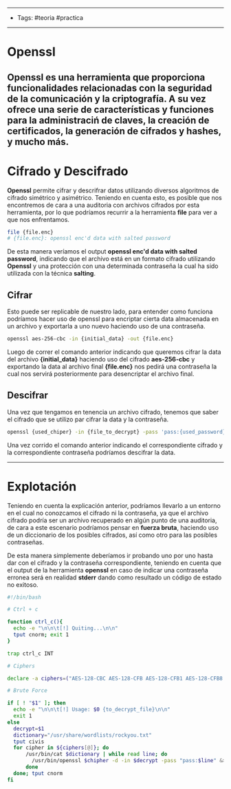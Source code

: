 -----
- Tags: #teoria #practica 
-----
# Openssl

**Openssl** es una herramienta que proporciona funcionalidades relacionadas con la seguridad de la comunicación y la criptografía. A su vez ofrece una serie de características y funciones para la administraciń de claves, la creación de certificados, la generación de cifrados y hashes, y mucho más.
-----
# Cifrado y Descifrado 

**Openssl** permite cifrar y descrifrar datos utilizando diversos algoritmos de cifrado simétrico y asimétrico. Teniendo en cuenta esto, es posible que nos encontremos de cara a una auditoria con archivos cifrados por esta herramienta, por lo que podríamos recurrir a la herramienta **file** para ver a que nos enfrentamos. 

```bash
file {file.enc}
# {file.enc}: openssl enc'd data with salted password
```
De esta manera veríamos el output **openssl enc'd data with salted password**, indicando que el archivo está en un formato cifrado utilizando **Openssl** y una protección con una determinada contraseña la cual ha sido utilizada con la técnica **salting**. 

## Cifrar
Esto puede ser replicable de nuestro lado, para entender como funciona podríamos hacer uso de openssl para encriptar cierta data almacenada en un archivo y exportarla a uno nuevo haciendo uso de una contraseña.

```bash
openssl aes-256-cbc -in {initial_data} -out {file.enc}
```
Luego de correr el comando anterior indicando que queremos cifrar la data del archivo **{initial_data}** haciendo uso del cifrado **aes-256-cbc** y exportando la data al archivo final **{file.enc}** nos pedirá una contraseña la cual nos servirá posteriormente para desencriptar el archivo final. 

## Descifrar 

Una vez que tengamos en tenencia un archivo cifrado, tenemos que saber el cifrado que se utilizo par cifrar la data y la contraseña. 

```bash
openssl {used_chiper} -in {file_to_decrypt} -pass 'pass:{used_password}'
```
Una vez corrido el comando anterior indicando el correspondiente cifrado y la correspondiente contraseña podríamos descifrar la data. 

----
# Explotación 

Teniendo en cuenta la explicación anterior, podríamos llevarlo a un entorno en el cual no conozcamos el cifrado ni la contraseña, ya que el archivo cifrado podría ser un archivo recuperado en algún punto de una auditoria, de cara a este escenario podríamos pensar en **fuerza bruta**, haciendo uso de un diccionario de los posibles cifrados, así como otro para las posibles contraseñas.

De esta manera simplemente deberíamos ir probando uno por uno hasta dar con el cifrado y la contraseña correspondiente, teniendo en cuenta que el output de la herramienta **openssl** en caso de indicar una contraseña erronea será en realidad **stderr** dando como resultado un código de estado no exitoso. 

```bash
#!/bin/bash

# Ctrl + c 

function ctrl_c(){
  echo -e "\n\n\t[!] Quiting...\n\n"
  tput cnorm; exit 1 
}

trap ctrl_c INT 

# Ciphers 

declare -a ciphers=("AES-128-CBC AES-128-CFB AES-128-CFB1 AES-128-CFB8 AES-128-CTR AES-128-ECB AES-128-OFB AES-192-CBC AES-192-CFB AES-192-CFB1 AES-192-CFB8 AES-192-CTR AES-192-ECB AES-192-OFB AES-256-CBC AES-256-CFB AES-256-CFB1 AES-256-CFB8 AES-256-CTR AES-256-ECB AES-256-OFB AES128 AES192 AES256 BF BF-CBC BF-CFB BF-ECB BF-OFB CAMELLIA-128-CBC CAMELLIA-128-CFB CAMELLIA-128-CFB1 CAMELLIA-128-CFB8 CAMELLIA-128-CTR CAMELLIA-128-ECB CAMELLIA-128-OFB CAMELLIA-192-CBC CAMELLIA-192-CFB CAMELLIA-192-CFB1 CAMELLIA-192-CFB8 CAMELLIA-192-CTR CAMELLIA-192-ECB CAMELLIA-192-OFB CAMELLIA-256-CBC CAMELLIA-256-CFB CAMELLIA-256-CFB1 CAMELLIA-256-CFB8 CAMELLIA-256-CTR CAMELLIA-256-ECB CAMELLIA-256-OFB CAMELLIA128 CAMELLIA192 CAMELLIA256 CAST CAST-cbc CAST5-CBC CAST5-CFB CAST5-ECB CAST5-OFB ChaCha20 DES DES-CBC DES-CFB DES-CFB1 DES-CFB8 DES-ECB DES-EDE DES-EDE-CBC DES-EDE-CFB DES-EDE-ECB DES-EDE-OFB DES-EDE3 DES-EDE3-CBC DES-EDE3-CFB DES-EDE3-CFB1 DES-EDE3-CFB8 DES-EDE3-ECB DES-EDE3-OFB DES-OFB DES3 DESX DESX-CBC RC2 RC2-40-CBC RC2-64-CBC RC2-CBC RC2-CFB RC2-ECB RC2-OFB RC4 RC4-40 SEED SEED-CBC SEED-CFB SEED-ECB SEED-OFB")

# Brute Force

if [ ! "$1" ]; then
  echo -e "\n\n\t[!] Usage: $0 {to_decrypt_file}\n\n"
  exit 1
else
  decrypt=$1
  dictionary="/usr/share/wordlists/rockyou.txt"
  tput civis  
  for cipher in ${ciphers[@]}; do
	  /usr/bin/cat $dictionary | while read line; do
	    /usr/bin/openssl $chipher -d -in $decrypt -pass "pass:$line" &>/dev/null && echo -e "\n\n\t[+] Password found: $line\n\n" && exit 0
	  done
  done; tput cnorm
fi
```

